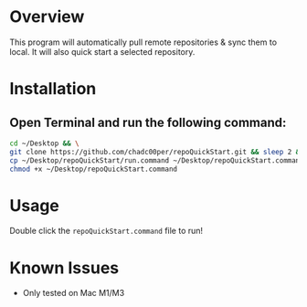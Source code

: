# Overview
This program will automatically pull remote repositories & sync them to local. It will also quick start a selected repository.

# Installation
## Open Terminal and run the following command:
```sh
cd ~/Desktop && \
git clone https://github.com/chadc00per/repoQuickStart.git && sleep 2 && \
cp ~/Desktop/repoQuickStart/run.command ~/Desktop/repoQuickStart.command && sleep 1 && \
chmod +x ~/Desktop/repoQuickStart.command
```

# Usage
Double click the `repoQuickStart.command` file to run!

# Known Issues
- Only tested on Mac M1/M3
